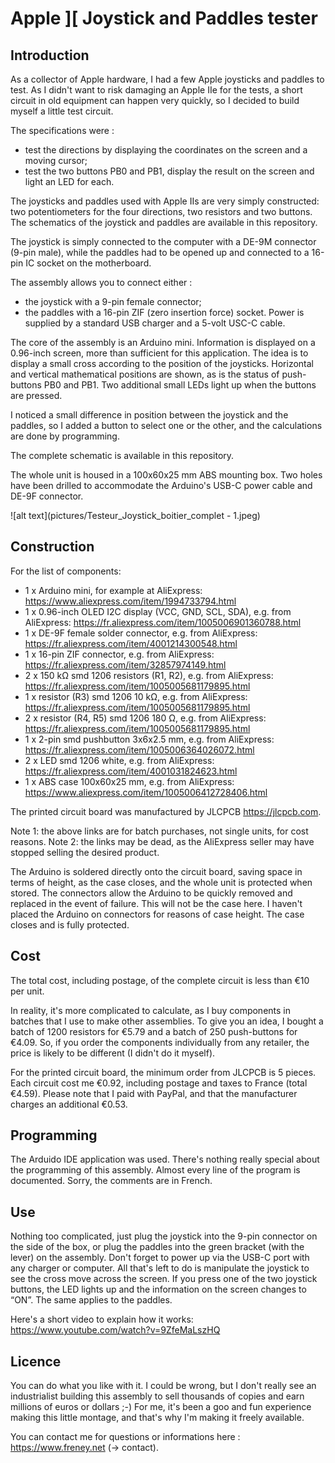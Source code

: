 # Apple ][ Joystick and Paddles tester

## Introduction

As a collector of Apple hardware, I had a few Apple joysticks and paddles to test.
As I didn't want to risk damaging an Apple IIe for the tests, a short circuit in old equipment can happen very quickly, so I decided to build myself a little test circuit.

The specifications were :
- test the directions by displaying the coordinates on the screen and a moving cursor;
- test the two buttons PB0 and PB1, display the result on the screen and light an LED for each.

The joysticks and paddles used with Apple IIs are very simply constructed: two potentiometers for the four directions, two resistors and two buttons.
The schematics of the joystick and paddles are available in this repository.

The joystick is simply connected to the computer with a DE-9M connector (9-pin male), while the paddles had to be opened up and connected to a 16-pin IC socket on the motherboard.

The assembly allows you to connect either :
- the joystick with a 9-pin female connector;
- the paddles with a 16-pin ZIF (zero insertion force) socket.
Power is supplied by a standard USB charger and a 5-volt USC-C cable.

The core of the assembly is an Arduino mini.
Information is displayed on a 0.96-inch screen, more than sufficient for this application.
The idea is to display a small cross according to the position of the joysticks.
Horizontal and vertical mathematical positions are shown, as is the status of push-buttons PB0 and PB1.
Two additional small LEDs light up when the buttons are pressed.

I noticed a small difference in position between the joystick and the paddles, so I added a button to select one or the other, and the calculations are done by programming.

The complete schematic is available in this repository.

The whole unit is housed in a 100x60x25 mm ABS mounting box. Two holes have been drilled to accommodate the Arduino's USB-C power cable and DE-9F connector.


![alt text](pictures/Testeur_Joystick_boitier_complet - 1.jpeg)


## Construction

For the list of components:

- 1 x Arduino mini, for example at AliExpress: https://www.aliexpress.com/item/1994733794.html
- 1 x 0.96-inch OLED I2C display (VCC, GND, SCL, SDA), e.g. from AliExpress: https://fr.aliexpress.com/item/1005006901360788.html
- 1 x DE-9F female solder connector, e.g. from AliExpress: https://fr.aliexpress.com/item/4001214300548.html
- 1 x 16-pin ZIF connector, e.g. from AliExpress: https://fr.aliexpress.com/item/32857974149.html
- 2 x 150 kΩ smd 1206 resistors (R1, R2), e.g. from AliExpress: https://fr.aliexpress.com/item/1005005681179895.html
- 1 x resistor (R3) smd 1206 10 kΩ, e.g. from AliExpress: https://fr.aliexpress.com/item/1005005681179895.html
- 2 x resistor (R4, R5) smd 1206 180 Ω, e.g. from AliExpress: https://fr.aliexpress.com/item/1005005681179895.html
- 1 x 2-pin smd pushbutton 3x6x2.5 mm, e.g. from AliExpress: https://fr.aliexpress.com/item/1005006364026072.html
- 2 x LED smd 1206 white, e.g. from AliExpress: https://fr.aliexpress.com/item/4001031824623.html
- 1 x ABS case 100x60x25 mm, e.g. from AliExpress: https://www.aliexpress.com/item/1005006412728406.html

The printed circuit board was manufactured by JLCPCB https://jlcpcb.com.

Note 1: the above links are for batch purchases, not single units, for cost reasons.
Note 2: the links may be dead, as the AliExpress seller may have stopped selling the desired product.

The Arduino is soldered directly onto the circuit board, saving space in terms of height, as the case closes, and the whole unit is protected when stored.
The connectors allow the Arduino to be quickly removed and replaced in the event of failure. This will not be the case here.
I haven't placed the Arduino on connectors for reasons of case height. The case closes and is fully protected.


## Cost

The total cost, including postage, of the complete circuit is less than €10 per unit.

In reality, it's more complicated to calculate, as I buy components in batches that I use to make other assemblies. To give you an idea, I bought a batch of 1200 resistors for €5.79 and a batch of 250 push-buttons for €4.09.
So, if you order the components individually from any retailer, the price is likely to be different (I didn't do it myself).

For the printed circuit board, the minimum order from JLCPCB is 5 pieces. Each circuit cost me €0.92, including postage and taxes to France (total €4.59).
Please note that I paid with PayPal, and that the manufacturer charges an additional €0.53.


## Programming

The Arduido IDE application was used. There's nothing really special about the programming of this assembly. Almost every line of the program is documented. Sorry, the comments are in French.


## Use

Nothing too complicated, just plug the joystick into the 9-pin connector on the side of the box, or plug the paddles into the green bracket (with the lever) on the assembly.
Don't forget to power up via the USB-C port with any charger or computer.
All that's left to do is manipulate the joystick to see the cross move across the screen.
If you press one of the two joystick buttons, the LED lights up and the information on the screen changes to “ON”.
The same applies to the paddles.

Here's a short video to explain how it works:
https://www.youtube.com/watch?v=9ZfeMaLszHQ


## Licence

You can do what you like with it. I could be wrong, but I don't really see an industrialist building this assembly to sell thousands of copies and earn millions of euros or dollars ;-)
For me, it's been a goo and fun experience making this little montage, and that's why I'm making it freely available. 

You can contact me for questions or informations here : https://www.freney.net (-> contact).


